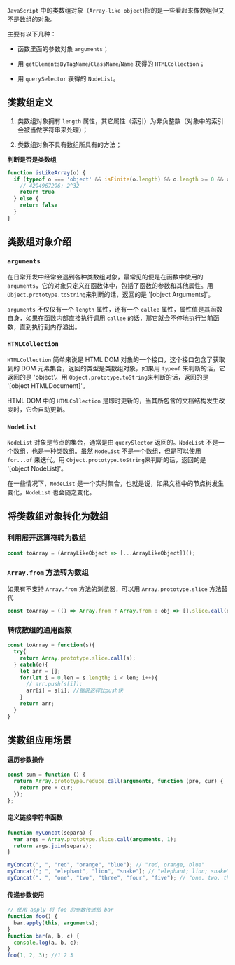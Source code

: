 `JavaScript` 中的类数组对象（`Array-like object`)指的是一些看起来像数组但又不是数组的对象。

主要有以下几种：

- 函数里面的参数对象 `arguments`；

- 用 `getElementsByTagName`/`ClassName`/`Name` 获得的 `HTMLCollection`；

- 用 `querySelector` 获得的 `NodeList`。

## 类数组定义

1. 类数组对象拥有 `length` 属性，其它属性（索引）为非负整数（对象中的索引会被当做字符串来处理）；

2. 类数组对象不具有数组所具有的方法；

**判断是否是类数组**

```javaScript
function isLikeArray(o) {
  if (typeof o === 'object' && isFinite(o.length) && o.length >= 0 && o.length < 4294967296){
    // 4294967296: 2^32
    return true
  } else {
    return false
  }
}
```

## 类数组对象介绍

### `arguments`

在日常开发中经常会遇到各种类数组对象，最常见的便是在函数中使用的 `arguments`，它的对象只定义在函数体中，包括了函数的参数和其他属性。用 `Object.prototype.toString`来判断的话，返回的是 '[object Arguments]'。

`arguments` 不仅仅有一个 `length` 属性，还有一个 `callee` 属性，属性值是其函数自身，如果在函数内部直接执行调用 `callee` 的话，那它就会不停地执行当前函数，直到执行到内存溢出。

### `HTMLCollection`

`HTMLCollection` 简单来说是 HTML DOM 对象的一个接口，这个接口包含了获取到的 DOM 元素集合，返回的类型是类数组对象，如果用 `typeof` 来判断的话，它返回的是 'object'。用 `Object.prototype.toString`来判断的话，返回的是 '[object HTMLDocument]'。

HTML DOM 中的 `HTMLCollection` 是即时更新的，当其所包含的文档结构发生改变时，它会自动更新。

### `NodeList`

`NodeList` 对象是节点的集合，通常是由 `querySlector` 返回的。`NodeList` 不是一个数组，也是一种类数组。虽然 `NodeList` 不是一个数组，但是可以使用 `for...of` 来迭代。用 `Object.prototype.toString`来判断的话，返回的是 '[object NodeList]'。

在一些情况下，`NodeList` 是一个实时集合，也就是说，如果文档中的节点树发生变化，`NodeList` 也会随之变化。

## 将类数组对象转化为数组

### 利用展开运算符转为数组

```javaScript
const toArray = (ArrayLikeObject => [...ArrayLikeObject])();
```

### `Array.from` 方法转为数组

如果有不支持 `Array.from` 方法的浏览器，可以用 `Array.prototype.slice` 方法替代

```javaScript
const toArray = (() => Array.from ? Array.from : obj => [].slice.call(obj) )();
```

### 转成数组的通用函数

```javaScript
const toArray = function(s){
  try{
    return Array.prototype.slice.call(s);
  } catch(e){
    let arr = [];
    for(let i = 0,len = s.length; i < len; i++){
      // arr.push(s[i]);
      arr[i] = s[i]; //据说这样比push快
    }
    return arr;
  }
}
```

## 类数组应用场景

#### 遍历参数操作

```javascript
const sum = function () {
  return Array.prototype.reduce.call(arguments, function (pre, cur) {
    return pre + cur;
  });
};
```

#### 定义链接字符串函数

```javascript
function myConcat(separa) {
  var args = Array.prototype.slice.call(arguments, 1);
  return args.join(separa);
}

myConcat(", ", "red", "orange", "blue"); // "red, orange, blue"
myConcat("; ", "elephant", "lion", "snake"); // "elephant; lion; snake"
myConcat(". ", "one", "two", "three", "four", "five"); // "one. two. three. four. five"
```

#### 传递参数使用

```javascript
// 使用 apply 将 foo 的参数传递给 bar
function foo() {
  bar.apply(this, arguments);
}
function bar(a, b, c) {
  console.log(a, b, c);
}
foo(1, 2, 3); //1 2 3
```
